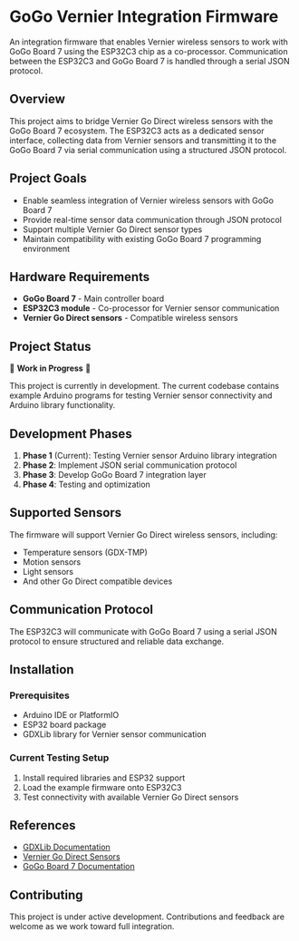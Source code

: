 # GoGo Vernier Integration Firmware

An integration firmware that enables Vernier wireless sensors to work with GoGo Board 7 using the ESP32C3 chip as a co-processor. Communication between the ESP32C3 and GoGo Board 7 is handled through a serial JSON protocol.

## Overview

This project aims to bridge Vernier Go Direct wireless sensors with the GoGo Board 7 ecosystem. The ESP32C3 acts as a dedicated sensor interface, collecting data from Vernier sensors and transmitting it to the GoGo Board 7 via serial communication using a structured JSON protocol.

## Project Goals

- Enable seamless integration of Vernier wireless sensors with GoGo Board 7
- Provide real-time sensor data communication through JSON protocol
- Support multiple Vernier Go Direct sensor types
- Maintain compatibility with existing GoGo Board 7 programming environment

## Hardware Requirements

- **GoGo Board 7** - Main controller board
- **ESP32C3 module** - Co-processor for Vernier sensor communication
- **Vernier Go Direct sensors** - Compatible wireless sensors

## Project Status

🚧 **Work in Progress** 🚧

This project is currently in development. The current codebase contains example Arduino programs for testing Vernier sensor connectivity and Arduino library functionality.

## Development Phases

1. **Phase 1** (Current): Testing Vernier sensor Arduino library integration
2. **Phase 2**: Implement JSON serial communication protocol
3. **Phase 3**: Develop GoGo Board 7 integration layer
4. **Phase 4**: Testing and optimization

## Supported Sensors

The firmware will support Vernier Go Direct wireless sensors, including:
- Temperature sensors (GDX-TMP)
- Motion sensors
- Light sensors
- And other Go Direct compatible devices

## Communication Protocol

The ESP32C3 will communicate with GoGo Board 7 using a serial JSON protocol to ensure structured and reliable data exchange.

## Installation

### Prerequisites

- Arduino IDE or PlatformIO
- ESP32 board package
- GDXLib library for Vernier sensor communication

### Current Testing Setup

1. Install required libraries and ESP32 support
2. Load the example firmware onto ESP32C3
3. Test connectivity with available Vernier Go Direct sensors

## References

- [GDXLib Documentation](https://github.com/VernierST/GDXLib)
- [Vernier Go Direct Sensors](https://www.vernier.com/products/sensors/)
- [GoGo Board 7 Documentation](https://gogoboard.org/)

## Contributing

This project is under active development. Contributions and feedback are welcome as we work toward full integration.
